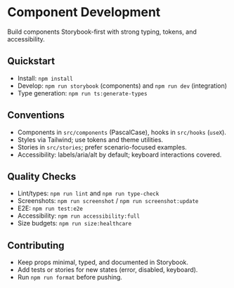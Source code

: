 # Component Development

Build components Storybook-first with strong typing, tokens, and accessibility.

## Quickstart
- Install: `npm install`
- Develop: `npm run storybook` (components) and `npm run dev` (integration)
- Type generation: `npm run ts:generate-types`

## Conventions
- Components in `src/components` (PascalCase), hooks in `src/hooks` (`useX`).
- Styles via Tailwind; use tokens and theme utilities.
- Stories in `src/stories`; prefer scenario-focused examples.
- Accessibility: labels/aria/alt by default; keyboard interactions covered.

## Quality Checks
- Lint/types: `npm run lint` and `npm run type-check`
- Screenshots: `npm run screenshot` / `npm run screenshot:update`
- E2E: `npm run test:e2e`
- Accessibility: `npm run accessibility:full`
- Size budgets: `npm run size:healthcare`

## Contributing
- Keep props minimal, typed, and documented in Storybook.
- Add tests or stories for new states (error, disabled, keyboard).
- Run `npm run format` before pushing.

